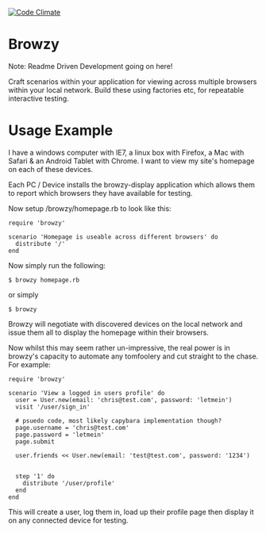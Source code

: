 [![Code Climate](https://codeclimate.com/github/chris-teague/browzy.png)](https://codeclimate.com/github/chris-teague/browzy)

Browzy
======

Note: Readme Driven Development going on here!


Craft scenarios within your application for viewing across multiple browsers 
within your local network. Build these using factories etc, for repeatable 
interactive testing.


Usage Example
=============

I have a windows computer with IE7, a linux box with Firefox, a Mac with Safari 
& an Android Tablet with Chrome. I want to view my site's homepage on each of 
these devices.

Each PC / Device installs the browzy-display application which allows them to 
report which browsers they have available for testing.

Now setup /browzy/homepage.rb to look like this:

    require 'browzy'

    scenario 'Homepage is useable across different browsers' do
      distribute '/'
    end


Now simply run the following:

    $ browzy homepage.rb
    
or simply

    $ browzy


Browzy will negotiate with discovered devices on the local network and issue
them all to display the homepage within their browsers.


Now whilst this may seem rather un-impressive, the real power is in browzy's
capacity to automate any tomfoolery and cut straight to the chase. For example:

    require 'browzy'

    scenario 'View a logged in users profile' do
      user = User.new(email: 'chris@test.com', password: 'letmein')
      visit '/user/sign_in'

      # psuedo code, most likely capybara implementation though?
      page.username = 'chris@test.com'
      page.password = 'letmein'
      page.submit 

      user.friends << User.new(email: 'test@test.com', password: '1234')


      step '1' do
        distribute '/user/profile'
      end
    end


This will create a user, log them in, load up their profile page then display it
on any connected device for testing.

